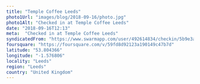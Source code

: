 ```yaml
---
title: "Temple Coffee Leeds"
photo1Url: "images/blog/2018-09-16/photo.jpg"
photo1Alt: "Checked in at Temple Coffee Leeds"
date: "2018-09-16T12:13"
meta:  "Checked in at Temple Coffee Leeds"
syndicatedFrom: "https://www.swarmapp.com/user/492614834/checkin/5b9e3ad798fbfc002cf72204"
foursquare: "https://foursquare.com/v/59fd8d92123a190149c47b7d"
latitude: "53.804366"
longitude: "-1.576806"
locality: "Leeds"
region: "Leeds"
country: "United Kingdom"
---
```


